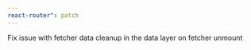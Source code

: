 ```yaml
---
react-router": patch
---
```


Fix issue with fetcher data cleanup in the data layer on fetcher unmount
